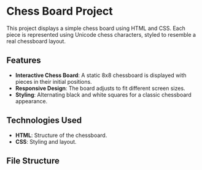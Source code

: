 # Chess Board Project

This project displays a simple chess board using HTML and CSS. Each piece is represented using Unicode chess characters, styled to resemble a real chessboard layout.

## Features

- **Interactive Chess Board**: A static 8x8 chessboard is displayed with pieces in their initial positions.
- **Responsive Design**: The board adjusts to fit different screen sizes.
- **Styling**: Alternating black and white squares for a classic chessboard appearance.

## Technologies Used

- **HTML**: Structure of the chessboard.
- **CSS**: Styling and layout.

## File Structure

